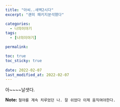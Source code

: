 ```yaml
---
title: "아씨..새벽2시다"
excerpt: "괜히 패키지분석했다"

categories:
  - 나의이야기
tags:
  - [나의이야기]

permalink: 

toc: true
toc_sticky: true
 
date: 2022-02-07
last_modified_at: 2022-02-07
---
```


 아~~~~날샛다.



**Note:** `철야를 계속 치루었던 나. 잘 쉬었다 이제 움직여야한다.` 